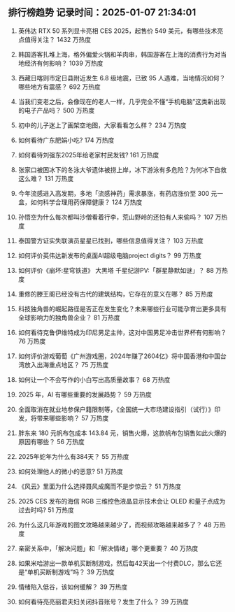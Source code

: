 
## 排行榜趋势 记录时间：2025-01-07 21:34:01
  
  1. 英伟达 RTX 50 系列显卡亮相 CES 2025，起售价 549 美元，有哪些技术亮点值得关注？ 1432 万热度
    
  2. 韩国游客扎堆上海，格外偏爱火锅和羊肉串，韩国游客在上海的消费行为对当地经济有何影响？ 1039 万热度
    
  3. 西藏日喀则市定日县附近发生 6.8 级地震，已致 95 人遇难，当地情况如何？哪些地方有震感？ 692 万热度
    
  4. 当我们变老之后，会像现在的老人一样，几乎完全不懂“手机电脑”这类新出现的电子产品吗？ 500 万热度
    
  5. 初中的儿子迷上了画架空地图，大家看看怎么样？ 234 万热度
    
  6. 如何看待广东肥娟小吃? 174 万热度
    
  7. 如何看待刘强东2025年给老家村民发钱? 161 万热度
    
  8. 张家口被困冰下的冬泳大爷遗体被捞上岸，冰下游泳有多危险？为何冰下自救这么难？ 131 万热度
    
  9. 今年流感进入高发期，多地「流感神药」需求暴涨，有药店涨价至 300 元一盒，如何科学合理用药保障健康？ 124 万热度
    
  10. 孙悟空为什么每次都叫沙僧看着行李，荒山野岭的还怕有人来偷吗？ 107 万热度
    
  11. 泰国警方证实失联演员星星已找到，哪些信息值得关注？ 103 万热度
    
  12. 如何评价英伟达新发布的桌面AI超级电脑project digits？ 99 万热度
    
  13. 如何评价《崩坏:星穹铁道》 大黑塔 千星纪游PV:「群星静默如谜」？ 88 万热度
    
  14. 重修的滕王阁已经没有古代的建筑结构，它存在的意义在哪？ 85 万热度
    
  15. 科技独角兽的崛起路径是否正在发生变化？未来哪些行业可能孕育出更多具有全球影响力的独角兽企业？ 81 万热度
    
  16. 如何看待克鲁伊维特成为印尼男足主帅，这对中国男足冲击世界杯有何影响？ 76 万热度
    
  17. 如何评价游戏葡萄《广州游戏圈，2024年赚了2604亿》将中国香港和中国台湾放入出海重点地区？ 75 万热度
    
  18. 如何让一个不会写作的小白写出高质量故事？ 68 万热度
    
  19. 2025 年，AI 有哪些重要的发展趋势？ 59 万热度
    
  20. 全面取消在就业地参保户籍限制等，《全国统一大市场建设指引（试行）》印发，将带来哪些影响？ 57 万热度
    
  21. 胖东来 180 元帆布包成本 143.84 元，销售火爆，这款帆布包销售如此火爆的原因有哪些？ 56 万热度
    
  22. 2025年蛇年为什么有384天？ 55 万热度
    
  23. 如何处理他人的微小的恶意? 51 万热度
    
  24. 《风云》里面为什么选择聂风成魔而不是步惊云？ 51 万热度
    
  25. 2025 CES 发布的海信 RGB 三维控色液晶显示技术会让 OLED 和量子点成为过去时吗? 51 万热度
    
  26. 为什么这几年游戏的图文攻略越来越少了，而视频攻略越来越多了？ 48 万热度
    
  27. 亲密关系中，「解决问题」和「解决情绪」哪个更重要？ 40 万热度
    
  28. 如果米哈游出一款单机买断制游戏，然后每42天出一个付费DLC，那么它还是“单机买断制游戏”吗？ 39 万热度
    
  29. 情绪陷入低谷，该如何缓解？ 39 万热度
    
  30. 如何看待亮亮丽君夫妇关闭抖音账号？发生了什么？ 39 万热度
    